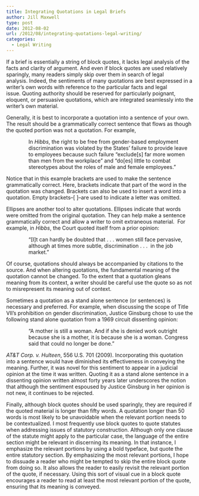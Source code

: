 ```yaml
---
title: Integrating Quotations in Legal Briefs
author: Jill Maxwell
type: post
date: 2012-08-02
url: /2012/08/integrating-quotations-legal-writing/
categories:
  - Legal Writing
---
```

If a brief is essentially a string of block quotes, it lacks legal analysis of the facts and clarity of argument. And even if block quotes are used relatively sparingly, many readers simply skip over them in search of legal analysis. Indeed, the sentiments of many quotations are best expressed in a writer&#8217;s own words with reference to the particular facts and legal issue. Quoting authority should be reserved for particularly poignant, eloquent, or persuasive quotations, which are integrated seamlessly into the writer&#8217;s own material.

Generally, it is best to incorporate a quotation into a sentence of your own. The result should be a grammatically correct sentence that flows as though the quoted portion was not a quotation. For example,

<p style="padding-left: 60px;">
  In <em>Hibbs</em>, the right to be free from gender-based employment discrimination was violated by the States&#8217; failure to provide leave to employees because such failure &#8220;exclude[s] far more women than men from the workplace&#8221; and &#8220;do[es] little to combat stereotypes about the roles of male and female employees.&#8221;
</p>

Notice that in this example brackets are used to make the sentence grammatically correct. Here, brackets indicate that part of the word in the quotation was changed. Brackets can also be used to insert a word into a quotation. Empty brackets&#8211;[ ]&#8211;are used to indicate a letter was omitted.

Ellipses are another tool to alter quotations. Ellipses indicate that words were omitted from the original quotation. They can help make a sentence grammatically correct and allow a writer to omit extraneous material.  For example, in _Hibbs_, the Court quoted itself from a prior opinion:

<p style="padding-left: 60px;">
  &#8220;[I]t can hardly be doubted that . . . women still face pervasive, although at times more subtle, discrimination . . .  in the job market.&#8221;
</p>

Of course, quotations should always be accompanied by citations to the source. And when altering quotations, the fundamental meaning of the quotation cannot be changed. To the extent that a quotation gleans meaning from its context, a writer should be careful use the quote so as not to misrepresent its meaning out of context.

Sometimes a quotation as a stand alone sentence (or sentences) is necessary and preferred. For example, when discussing the scope of Title VII&#8217;s prohibition on gender discrimination, Justice Ginsburg chose to use the following stand alone quotation from a 1969 circuit dissenting opinion:

<p style="padding-left: 60px;">
  “A mother is still a woman. And if she is denied work outright because she is a mother, it is because she is a woman. Congress said that could no longer be done.”
</p>

_AT&T Corp. v._ _Hulteen_, 556 U.S. 701 (2009). Incorporating this quotation into a sentence would have diminished its effectiveness in conveying the meaning. Further, it was novel for this sentiment to appear in a judicial opinion at the time it was written. Quoting it as a stand alone sentence in a dissenting opinion written almost forty years later underscores the notion that although the sentiment espoused by Justice Ginsburg in her opinion is not new, it continues to be rejected.

Finally, although block quotes should be used sparingly, they are required if the quoted material is longer than fifty words. A quotation longer than 50 words is most likely to be unavoidable when the relevant portion needs to be contextualized. I most frequently use block quotes to quote statutes when addressing issues of statutory construction. Although only one clause of the statute might apply to the particular case, the language of the entire section might be relevant in discerning its meaning. In that instance, I emphasize the relevant portions by using a bold typeface, but quote the entire statutory section. By emphasizing the most relevant portions, I hope to dissuade a reader who might be tempted to skip the entire block quote from doing so. It also allows the reader to easily revisit the relevant portion of the quote, if necessary. Using this sort of visual cue in a block quote encourages a reader to read at least the most relevant portion of the quote, ensuring that its meaning is conveyed.
